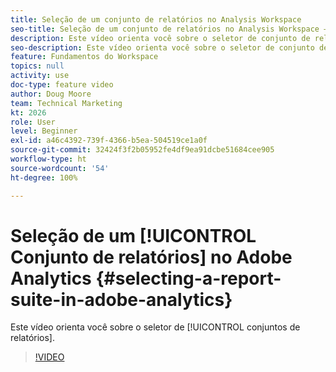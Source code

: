 ```yaml
---
title: Seleção de um conjunto de relatórios no Analysis Workspace
seo-title: Seleção de um conjunto de relatórios no Analysis Workspace — Adobe Analytics
description: Este vídeo orienta você sobre o seletor de conjunto de relatórios.
seo-description: Este vídeo orienta você sobre o seletor de conjunto de relatórios. - Adobe Analytics
feature: Fundamentos do Workspace
topics: null
activity: use
doc-type: feature video
author: Doug Moore
team: Technical Marketing
kt: 2026
role: User
level: Beginner
exl-id: a46c4392-739f-4366-b5ea-504519ce1a0f
source-git-commit: 32424f3f2b05952fe4df9ea91dcbe51684cee905
workflow-type: ht
source-wordcount: '54'
ht-degree: 100%

---
```


# Seleção de um [!UICONTROL Conjunto de relatórios] no Adobe Analytics {#selecting-a-report-suite-in-adobe-analytics}

Este vídeo orienta você sobre o seletor de [!UICONTROL conjuntos de relatórios].

>[!VIDEO](https://video.tv.adobe.com/v/23967/?quality=12)
